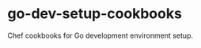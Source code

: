 go-dev-setup-cookbooks
======================

Chef cookbooks for Go development environment setup.
